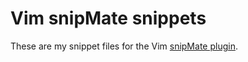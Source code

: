 # Vim snipMate snippets

These are my snippet files for the Vim [snipMate plugin](http://www.vim.org/scripts/script.php?script_id=2540).
